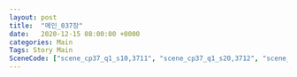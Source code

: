 ```yaml
---
layout: post
title:  "메인_037장"
date:   2020-12-15 08:00:00 +0000
categories: Main
Tags: Story Main
SceneCode: ["scene_cp37_q1_s10,3711", "scene_cp37_q1_s20,3712", "scene_cp37_q2_s10,3721", "scene_cp37_q2_s20,3722", "scene_cp37_q3_s10,3731", "scene_cp37_q3_s20,3732", "scene_cp37_q4_s10,3741", "scene_cp37_q4_s20,3742", "scene_cp37_q4_s30,3743"]
---
```

